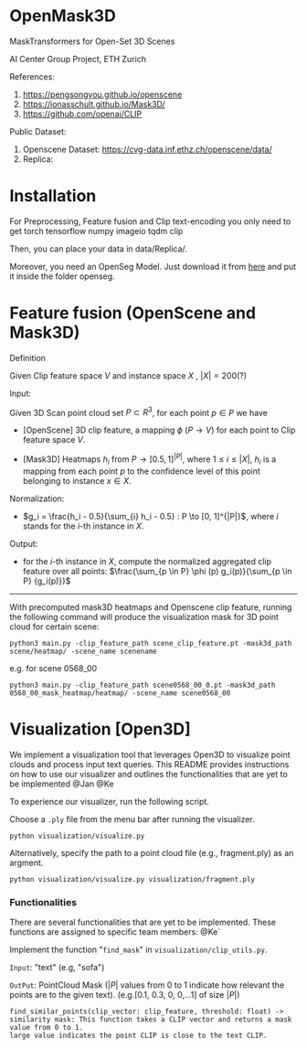 # OpenMask3D
MaskTransformers for Open-Set 3D Scenes

AI Center Group Project, ETH Zurich

References:
1. https://pengsongyou.github.io/openscene
2. https://jonasschult.github.io/Mask3D/
3. https://github.com/openai/CLIP

Public Dataset:
1. Openscene Dataset: https://cvg-data.inf.ethz.ch/openscene/data/
2. Replica:


# Installation 
For Preprocessing, Feature fusion and Clip text-encoding you only need to get
    torch
    tensorflow
    numpy
    imageio
    tqdm
    clip

Then, you can place your data in data/Replica/.

Moreover, you need an OpenSeg Model. Just download it from [here](https://drive.google.com/file/d/1DgyH-1124Mo8p6IUJ-ikAiwVZDDfteak/view?usp=sharing)
and put it inside the folder openseg.

# Feature fusion  (OpenScene and Mask3D)

Definition
   
   Given Clip feature space $V$ and instance space $`X`$ , $|X| = 200$(?)
   
   Input: 
   
   Given 3D Scan point cloud set $P \subset R^3$, for each point $p \in P$ we have
        
   - [OpenScene] 3D clip feature, a mapping $\phi$ ($P \to V$) for each point to Clip feature space $V$.
   <!---     
   - Mask3D heatmap, a mapping for each point to probability space over instance class $X$ , $\sum_{x \in X}Pr(p \in x) = 1$
   -->
   - [Mask3D] Heatmaps $h_i$ from $P \to [0.5, 1]^{|P|}$, where $1 \leq i \leq |X|$, $h_i$ is a mapping from each point $p$ to the confidence level of this point belonging to instance $x \in X$.
   
   Normalization:
   - $g_i = \frac{h_i - 0.5}{\sum_{i} h_i - 0.5} : P \to [0, 1]^{|P|}$, where $i$ stands for the $i$-th instance in $X$.
   
   Output:
   
   - for the $i$-th instance in $X$, compute the normalized aggregated clip feature over all points: $\frac{\sum_{p \in P} \phi (p) g_i(p)}{\sum_{p \in P} {g_i(p)}}$

-----------------------------------------------------------------------------------------
With precomputed mask3D heatmaps and Openscene clip feature, running the following command will produce the visualization mask for 3D point cloud for certain scene:
    
    python3 main.py -clip_feature_path scene_clip_feature.pt -mask3d_path scene/heatmap/ -scene_name scenename
    
e.g. for scene 0568_00

    python3 main.py -clip_feature_path scene0568_00_0.pt -mask3d_path 0568_00_mask_heatmap/heatmap/ -scene_name scene0568_00


# Visualization [Open3D]

We implement a visualization tool that leverages Open3D to visualize point clouds and process input text queries. This README provides instructions on how to use our visualizer and outlines the functionalities that are yet to be implemented @Jan @Ke


To experience our visualizer, run the following script. 

Choose a `.ply` file from the menu bar after running the visualizer.

    python visualization/visualize.py
    

Alternatively, specify the path to a point cloud file (e.g., fragment.ply) as an argment.
 
    python visualization/visualize.py visualization/fragment.ply
    

### Functionalities

There are several functionalities that are yet to be implemented. These functions are assigned to specific team members:
@Ke` 

Implement the function "`find_mask`" in `visualization/clip_utils.py`.

`Input`:  "text"   (e.g, "sofa")

`OutPut`: PointCloud Mask ($|P|$ values from 0 to 1 indicate how relevant the points are to the given text). (e.g.[0.1, 0.3, 0, 0,...1] of size $|P|$)

    find_similar_points(clip_vector: clip_feature, threshold: float) -> similarity mask: This function takes a CLIP vector and returns a mask value from 0 to 1. 
    large value indicates the point CLIP is close to the text CLIP. 
